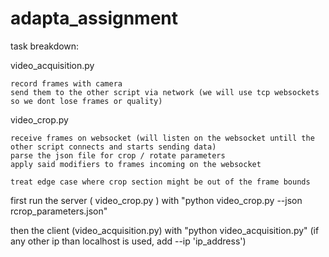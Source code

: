 # adapta_assignment


task breakdown:

video_acquisition.py

    record frames with camera
    send them to the other script via network (we will use tcp websockets so we dont lose frames or quality)


video_crop.py


    receive frames on websocket (will listen on the websocket untill the other script connects and starts sending data)
    parse the json file for crop / rotate parameters
    apply said modifiers to frames incoming on the websocket

    treat edge case where crop section might be out of the frame bounds
    


first run the server ( video_crop.py ) with "python video_crop.py --json rcrop_parameters.json"

then the client (video_acquisition.py) with  "python video_acquisition.py" (if any other ip than localhost is used, add --ip 'ip_address')